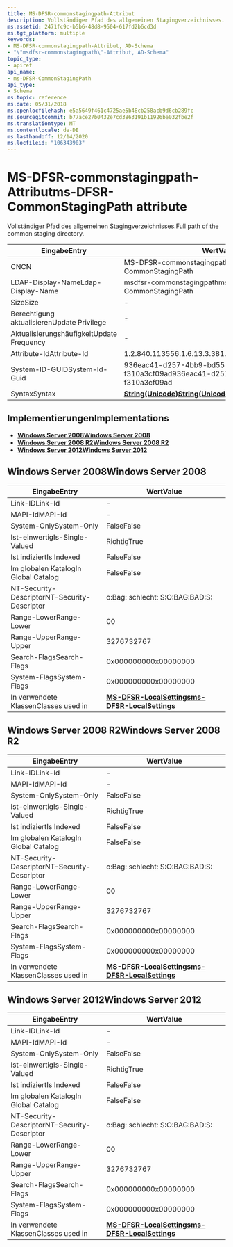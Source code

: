 ```yaml
---
title: MS-DFSR-commonstagingpath-Attribut
description: Vollständiger Pfad des allgemeinen Stagingverzeichnisses.
ms.assetid: 2471fc9c-b5b6-48d8-9504-617fd2b6cd3d
ms.tgt_platform: multiple
keywords:
- MS-DFSR-commonstagingpath-Attribut, AD-Schema
- "\"msdfsr-commonstagingpath\"-Attribut, AD-Schema"
topic_type:
- apiref
api_name:
- ms-DFSR-CommonStagingPath
api_type:
- Schema
ms.topic: reference
ms.date: 05/31/2018
ms.openlocfilehash: e5a5649f461c4725ae5b48cb258acb9d6cb289fc
ms.sourcegitcommit: b77ace27b0432e7cd3863191b11926be032fbe2f
ms.translationtype: MT
ms.contentlocale: de-DE
ms.lasthandoff: 12/14/2020
ms.locfileid: "106343903"
---
```

# <a name="ms-dfsr-commonstagingpath-attribute"></a><span data-ttu-id="60bb6-105">MS-DFSR-commonstagingpath-Attribut</span><span class="sxs-lookup"><span data-stu-id="60bb6-105">ms-DFSR-CommonStagingPath attribute</span></span>

<span data-ttu-id="60bb6-106">Vollständiger Pfad des allgemeinen Stagingverzeichnisses.</span><span class="sxs-lookup"><span data-stu-id="60bb6-106">Full path of the common staging directory.</span></span>



| <span data-ttu-id="60bb6-107">Eingabe</span><span class="sxs-lookup"><span data-stu-id="60bb6-107">Entry</span></span> | <span data-ttu-id="60bb6-108">Wert</span><span class="sxs-lookup"><span data-stu-id="60bb6-108">Value</span></span> |
|-------------------|---------------------------------------------|
| <span data-ttu-id="60bb6-109">CN</span><span class="sxs-lookup"><span data-stu-id="60bb6-109">CN</span></span>                | <span data-ttu-id="60bb6-110">MS-DFSR-commonstagingpath</span><span class="sxs-lookup"><span data-stu-id="60bb6-110">ms-DFSR-CommonStagingPath</span></span>                   |
| <span data-ttu-id="60bb6-111">LDAP-Display-Name</span><span class="sxs-lookup"><span data-stu-id="60bb6-111">Ldap-Display-Name</span></span> | <span data-ttu-id="60bb6-112">msdfsr-commonstagingpath</span><span class="sxs-lookup"><span data-stu-id="60bb6-112">msDFSR-CommonStagingPath</span></span>                    |
| <span data-ttu-id="60bb6-113">Size</span><span class="sxs-lookup"><span data-stu-id="60bb6-113">Size</span></span>              | \-                                          |
| <span data-ttu-id="60bb6-114">Berechtigung aktualisieren</span><span class="sxs-lookup"><span data-stu-id="60bb6-114">Update Privilege</span></span>  | \-                                          |
| <span data-ttu-id="60bb6-115">Aktualisierungshäufigkeit</span><span class="sxs-lookup"><span data-stu-id="60bb6-115">Update Frequency</span></span>  | \-                                          |
| <span data-ttu-id="60bb6-116">Attribute-Id</span><span class="sxs-lookup"><span data-stu-id="60bb6-116">Attribute-Id</span></span>      | <span data-ttu-id="60bb6-117">1.2.840.113556.1.6.13.3.38</span><span class="sxs-lookup"><span data-stu-id="60bb6-117">1.2.840.113556.1.6.13.3.38</span></span>                  |
| <span data-ttu-id="60bb6-118">System-ID-GUID</span><span class="sxs-lookup"><span data-stu-id="60bb6-118">System-Id-Guid</span></span>    | <span data-ttu-id="60bb6-119">936eac41-d257-4bb9-bd55-f310a3cf09ad</span><span class="sxs-lookup"><span data-stu-id="60bb6-119">936eac41-d257-4bb9-bd55-f310a3cf09ad</span></span>        |
| <span data-ttu-id="60bb6-120">Syntax</span><span class="sxs-lookup"><span data-stu-id="60bb6-120">Syntax</span></span>            | [<span data-ttu-id="60bb6-121">**String(Unicode)**</span><span class="sxs-lookup"><span data-stu-id="60bb6-121">**String(Unicode)**</span></span>](s-string-unicode.md) |



## <a name="implementations"></a><span data-ttu-id="60bb6-122">Implementierungen</span><span class="sxs-lookup"><span data-stu-id="60bb6-122">Implementations</span></span>

-   [<span data-ttu-id="60bb6-123">**Windows Server 2008**</span><span class="sxs-lookup"><span data-stu-id="60bb6-123">**Windows Server 2008**</span></span>](#windows-server-2008)
-   [<span data-ttu-id="60bb6-124">**Windows Server 2008 R2**</span><span class="sxs-lookup"><span data-stu-id="60bb6-124">**Windows Server 2008 R2**</span></span>](#windows-server-2008-r2)
-   [<span data-ttu-id="60bb6-125">**Windows Server 2012**</span><span class="sxs-lookup"><span data-stu-id="60bb6-125">**Windows Server 2012**</span></span>](#windows-server-2012)

## <a name="windows-server-2008"></a><span data-ttu-id="60bb6-126">Windows Server 2008</span><span class="sxs-lookup"><span data-stu-id="60bb6-126">Windows Server 2008</span></span>



| <span data-ttu-id="60bb6-127">Eingabe</span><span class="sxs-lookup"><span data-stu-id="60bb6-127">Entry</span></span> | <span data-ttu-id="60bb6-128">Wert</span><span class="sxs-lookup"><span data-stu-id="60bb6-128">Value</span></span> |
|------------------------|--------------------------------------------------------------------|
| <span data-ttu-id="60bb6-129">Link-ID</span><span class="sxs-lookup"><span data-stu-id="60bb6-129">Link-Id</span></span>                | \-                                                                 |
| <span data-ttu-id="60bb6-130">MAPI-Id</span><span class="sxs-lookup"><span data-stu-id="60bb6-130">MAPI-Id</span></span>                | \-                                                                 |
| <span data-ttu-id="60bb6-131">System-Only</span><span class="sxs-lookup"><span data-stu-id="60bb6-131">System-Only</span></span>            | <span data-ttu-id="60bb6-132">False</span><span class="sxs-lookup"><span data-stu-id="60bb6-132">False</span></span>                                                              |
| <span data-ttu-id="60bb6-133">Ist-einwertig</span><span class="sxs-lookup"><span data-stu-id="60bb6-133">Is-Single-Valued</span></span>       | <span data-ttu-id="60bb6-134">Richtig</span><span class="sxs-lookup"><span data-stu-id="60bb6-134">True</span></span>                                                               |
| <span data-ttu-id="60bb6-135">Ist indiziert</span><span class="sxs-lookup"><span data-stu-id="60bb6-135">Is Indexed</span></span>             | <span data-ttu-id="60bb6-136">False</span><span class="sxs-lookup"><span data-stu-id="60bb6-136">False</span></span>                                                              |
| <span data-ttu-id="60bb6-137">Im globalen Katalog</span><span class="sxs-lookup"><span data-stu-id="60bb6-137">In Global Catalog</span></span>      | <span data-ttu-id="60bb6-138">False</span><span class="sxs-lookup"><span data-stu-id="60bb6-138">False</span></span>                                                              |
| <span data-ttu-id="60bb6-139">NT-Security-Descriptor</span><span class="sxs-lookup"><span data-stu-id="60bb6-139">NT-Security-Descriptor</span></span> | <span data-ttu-id="60bb6-140">o:Bag: schlecht: S:</span><span class="sxs-lookup"><span data-stu-id="60bb6-140">O:BAG:BAD:S:</span></span>                                                       |
| <span data-ttu-id="60bb6-141">Range-Lower</span><span class="sxs-lookup"><span data-stu-id="60bb6-141">Range-Lower</span></span>            | <span data-ttu-id="60bb6-142">0</span><span class="sxs-lookup"><span data-stu-id="60bb6-142">0</span></span>                                                                  |
| <span data-ttu-id="60bb6-143">Range-Upper</span><span class="sxs-lookup"><span data-stu-id="60bb6-143">Range-Upper</span></span>            | <span data-ttu-id="60bb6-144">32767</span><span class="sxs-lookup"><span data-stu-id="60bb6-144">32767</span></span>                                                              |
| <span data-ttu-id="60bb6-145">Search-Flags</span><span class="sxs-lookup"><span data-stu-id="60bb6-145">Search-Flags</span></span>           | <span data-ttu-id="60bb6-146">0x00000000</span><span class="sxs-lookup"><span data-stu-id="60bb6-146">0x00000000</span></span>                                                         |
| <span data-ttu-id="60bb6-147">System-Flags</span><span class="sxs-lookup"><span data-stu-id="60bb6-147">System-Flags</span></span>           | <span data-ttu-id="60bb6-148">0x00000000</span><span class="sxs-lookup"><span data-stu-id="60bb6-148">0x00000000</span></span>                                                         |
| <span data-ttu-id="60bb6-149">In verwendete Klassen</span><span class="sxs-lookup"><span data-stu-id="60bb6-149">Classes used in</span></span>        | [<span data-ttu-id="60bb6-150">**MS-DFSR-LocalSettings**</span><span class="sxs-lookup"><span data-stu-id="60bb6-150">**ms-DFSR-LocalSettings**</span></span>](c-msdfsr-localsettings.md)<br/> |



## <a name="windows-server-2008-r2"></a><span data-ttu-id="60bb6-151">Windows Server 2008 R2</span><span class="sxs-lookup"><span data-stu-id="60bb6-151">Windows Server 2008 R2</span></span>



| <span data-ttu-id="60bb6-152">Eingabe</span><span class="sxs-lookup"><span data-stu-id="60bb6-152">Entry</span></span> | <span data-ttu-id="60bb6-153">Wert</span><span class="sxs-lookup"><span data-stu-id="60bb6-153">Value</span></span> |
|------------------------|--------------------------------------------------------------------|
| <span data-ttu-id="60bb6-154">Link-ID</span><span class="sxs-lookup"><span data-stu-id="60bb6-154">Link-Id</span></span>                | \-                                                                 |
| <span data-ttu-id="60bb6-155">MAPI-Id</span><span class="sxs-lookup"><span data-stu-id="60bb6-155">MAPI-Id</span></span>                | \-                                                                 |
| <span data-ttu-id="60bb6-156">System-Only</span><span class="sxs-lookup"><span data-stu-id="60bb6-156">System-Only</span></span>            | <span data-ttu-id="60bb6-157">False</span><span class="sxs-lookup"><span data-stu-id="60bb6-157">False</span></span>                                                              |
| <span data-ttu-id="60bb6-158">Ist-einwertig</span><span class="sxs-lookup"><span data-stu-id="60bb6-158">Is-Single-Valued</span></span>       | <span data-ttu-id="60bb6-159">Richtig</span><span class="sxs-lookup"><span data-stu-id="60bb6-159">True</span></span>                                                               |
| <span data-ttu-id="60bb6-160">Ist indiziert</span><span class="sxs-lookup"><span data-stu-id="60bb6-160">Is Indexed</span></span>             | <span data-ttu-id="60bb6-161">False</span><span class="sxs-lookup"><span data-stu-id="60bb6-161">False</span></span>                                                              |
| <span data-ttu-id="60bb6-162">Im globalen Katalog</span><span class="sxs-lookup"><span data-stu-id="60bb6-162">In Global Catalog</span></span>      | <span data-ttu-id="60bb6-163">False</span><span class="sxs-lookup"><span data-stu-id="60bb6-163">False</span></span>                                                              |
| <span data-ttu-id="60bb6-164">NT-Security-Descriptor</span><span class="sxs-lookup"><span data-stu-id="60bb6-164">NT-Security-Descriptor</span></span> | <span data-ttu-id="60bb6-165">o:Bag: schlecht: S:</span><span class="sxs-lookup"><span data-stu-id="60bb6-165">O:BAG:BAD:S:</span></span>                                                       |
| <span data-ttu-id="60bb6-166">Range-Lower</span><span class="sxs-lookup"><span data-stu-id="60bb6-166">Range-Lower</span></span>            | <span data-ttu-id="60bb6-167">0</span><span class="sxs-lookup"><span data-stu-id="60bb6-167">0</span></span>                                                                  |
| <span data-ttu-id="60bb6-168">Range-Upper</span><span class="sxs-lookup"><span data-stu-id="60bb6-168">Range-Upper</span></span>            | <span data-ttu-id="60bb6-169">32767</span><span class="sxs-lookup"><span data-stu-id="60bb6-169">32767</span></span>                                                              |
| <span data-ttu-id="60bb6-170">Search-Flags</span><span class="sxs-lookup"><span data-stu-id="60bb6-170">Search-Flags</span></span>           | <span data-ttu-id="60bb6-171">0x00000000</span><span class="sxs-lookup"><span data-stu-id="60bb6-171">0x00000000</span></span>                                                         |
| <span data-ttu-id="60bb6-172">System-Flags</span><span class="sxs-lookup"><span data-stu-id="60bb6-172">System-Flags</span></span>           | <span data-ttu-id="60bb6-173">0x00000000</span><span class="sxs-lookup"><span data-stu-id="60bb6-173">0x00000000</span></span>                                                         |
| <span data-ttu-id="60bb6-174">In verwendete Klassen</span><span class="sxs-lookup"><span data-stu-id="60bb6-174">Classes used in</span></span>        | [<span data-ttu-id="60bb6-175">**MS-DFSR-LocalSettings**</span><span class="sxs-lookup"><span data-stu-id="60bb6-175">**ms-DFSR-LocalSettings**</span></span>](c-msdfsr-localsettings.md)<br/> |



## <a name="windows-server-2012"></a><span data-ttu-id="60bb6-176">Windows Server 2012</span><span class="sxs-lookup"><span data-stu-id="60bb6-176">Windows Server 2012</span></span>



| <span data-ttu-id="60bb6-177">Eingabe</span><span class="sxs-lookup"><span data-stu-id="60bb6-177">Entry</span></span> | <span data-ttu-id="60bb6-178">Wert</span><span class="sxs-lookup"><span data-stu-id="60bb6-178">Value</span></span> |
|------------------------|--------------------------------------------------------------------|
| <span data-ttu-id="60bb6-179">Link-ID</span><span class="sxs-lookup"><span data-stu-id="60bb6-179">Link-Id</span></span>                | \-                                                                 |
| <span data-ttu-id="60bb6-180">MAPI-Id</span><span class="sxs-lookup"><span data-stu-id="60bb6-180">MAPI-Id</span></span>                | \-                                                                 |
| <span data-ttu-id="60bb6-181">System-Only</span><span class="sxs-lookup"><span data-stu-id="60bb6-181">System-Only</span></span>            | <span data-ttu-id="60bb6-182">False</span><span class="sxs-lookup"><span data-stu-id="60bb6-182">False</span></span>                                                              |
| <span data-ttu-id="60bb6-183">Ist-einwertig</span><span class="sxs-lookup"><span data-stu-id="60bb6-183">Is-Single-Valued</span></span>       | <span data-ttu-id="60bb6-184">Richtig</span><span class="sxs-lookup"><span data-stu-id="60bb6-184">True</span></span>                                                               |
| <span data-ttu-id="60bb6-185">Ist indiziert</span><span class="sxs-lookup"><span data-stu-id="60bb6-185">Is Indexed</span></span>             | <span data-ttu-id="60bb6-186">False</span><span class="sxs-lookup"><span data-stu-id="60bb6-186">False</span></span>                                                              |
| <span data-ttu-id="60bb6-187">Im globalen Katalog</span><span class="sxs-lookup"><span data-stu-id="60bb6-187">In Global Catalog</span></span>      | <span data-ttu-id="60bb6-188">False</span><span class="sxs-lookup"><span data-stu-id="60bb6-188">False</span></span>                                                              |
| <span data-ttu-id="60bb6-189">NT-Security-Descriptor</span><span class="sxs-lookup"><span data-stu-id="60bb6-189">NT-Security-Descriptor</span></span> | <span data-ttu-id="60bb6-190">o:Bag: schlecht: S:</span><span class="sxs-lookup"><span data-stu-id="60bb6-190">O:BAG:BAD:S:</span></span>                                                       |
| <span data-ttu-id="60bb6-191">Range-Lower</span><span class="sxs-lookup"><span data-stu-id="60bb6-191">Range-Lower</span></span>            | <span data-ttu-id="60bb6-192">0</span><span class="sxs-lookup"><span data-stu-id="60bb6-192">0</span></span>                                                                  |
| <span data-ttu-id="60bb6-193">Range-Upper</span><span class="sxs-lookup"><span data-stu-id="60bb6-193">Range-Upper</span></span>            | <span data-ttu-id="60bb6-194">32767</span><span class="sxs-lookup"><span data-stu-id="60bb6-194">32767</span></span>                                                              |
| <span data-ttu-id="60bb6-195">Search-Flags</span><span class="sxs-lookup"><span data-stu-id="60bb6-195">Search-Flags</span></span>           | <span data-ttu-id="60bb6-196">0x00000000</span><span class="sxs-lookup"><span data-stu-id="60bb6-196">0x00000000</span></span>                                                         |
| <span data-ttu-id="60bb6-197">System-Flags</span><span class="sxs-lookup"><span data-stu-id="60bb6-197">System-Flags</span></span>           | <span data-ttu-id="60bb6-198">0x00000000</span><span class="sxs-lookup"><span data-stu-id="60bb6-198">0x00000000</span></span>                                                         |
| <span data-ttu-id="60bb6-199">In verwendete Klassen</span><span class="sxs-lookup"><span data-stu-id="60bb6-199">Classes used in</span></span>        | [<span data-ttu-id="60bb6-200">**MS-DFSR-LocalSettings**</span><span class="sxs-lookup"><span data-stu-id="60bb6-200">**ms-DFSR-LocalSettings**</span></span>](c-msdfsr-localsettings.md)<br/> |



 

 





